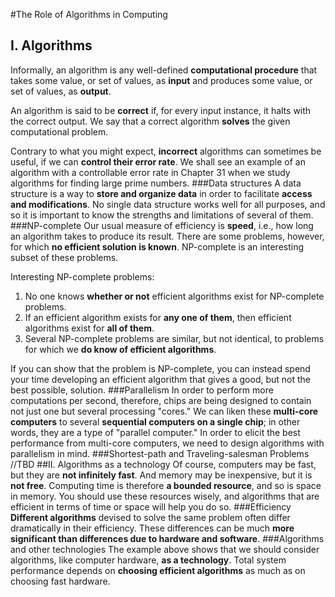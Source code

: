 #The Role of Algorithms in Computing
## I. Algorithms
Informally, an algorithm is any well-defined **computational procedure** that takes some value, or set of values, as **input** and produces some value, or set of values, as **output**.

An algorithm is said to be **correct** if, for every input instance, it halts with the correct output. We say that a correct algorithm **solves** the given computational problem.

Contrary to what you might expect, **incorrect** algorithms can sometimes be useful, if we can **control their error rate**. We shall see an example of an algorithm with a controllable error rate in Chapter 31 when we study algorithms for finding large prime numbers.
###Data structures
A data structure is a way to **store and organize data** in order to facilitate **access and modifications**. No single data structure works well for all purposes, and so it is important to know the strengths and limitations of several of them.
###NP-complete
Our usual measure of efficiency is **speed**, i.e., how long an algorithm takes to produce its result. There are some problems, however, for which **no efficient solution is known**. NP-complete is an interesting subset of these problems.

Interesting NP-complete problems:
1. No one knows **whether or not** efficient algorithms exist for NP-complete problems.
1. If an efficient algorithm exists for **any one of them**, then efficient algorithms exist for **all of them**.
1. Several NP-complete problems are similar, but not identical, to problems for which we **do know of efficient algorithms**.

If you can show that the problem is NP-complete, you can instead spend your time developing an efficient algorithm that gives a good, but not the best possible, solution.
###Parallelism
In order to perform more computations per second, therefore, chips are being designed to contain not just one but several processing "cores." We can liken these **multi-core computers** to several **sequential computers on a single chip**; in other words, they are a type of "parallel computer." In order to elicit the best performance from multi-core computers, we need to design algorithms with parallelism in mind.
###Shortest-path and Traveling-salesman Problems
//TBD
##II. Algorithms as a technology
Of course, computers may be fast, but they are **not infinitely fast**. And memory may be inexpensive, but it is **not free**. Computing time is therefore **a bounded resource**, and so is space in memory. You should use these resources wisely, and algorithms that are efficient in terms of time or space will help you do so.
###Efficiency
**Different algorithms** devised to solve the same problem often differ dramatically in their efficiency. These differences can be much **more significant than differences due to hardware and software**.
###Algorithms and other technologies
The example above shows that we should consider algorithms, like computer hardware, **as a technology**. Total system performance depends on **choosing efficient algorithms** as much as on choosing fast hardware.
